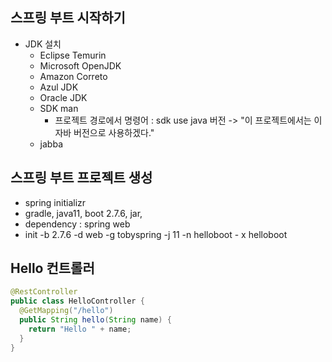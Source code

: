 ## 스프링 부트 시작하기

+ JDK 설치
  - Eclipse Temurin
  - Microsoft OpenJDK
  - Amazon Correto
  - Azul JDK
  - Oracle JDK   
  - SDK man
    - 프로젝트 경로에서 명령어 : sdk use java 버전 -> "이 프로젝트에서는 이 자바 버전으로 사용하겠다."
  - jabba

## 스프링 부트 프로젝트 생성
+ spring initializr
+ gradle, java11, boot 2.7.6, jar, 
+ dependency : spring web
+ init -b 2.7.6 -d web -g tobyspring -j 11 -n helloboot - x helloboot

## Hello 컨트롤러

```java
@RestController
public class HelloController {
  @GetMapping("/hello")
  public String hello(String name) {
    return "Hello " + name;
  }
}
```
